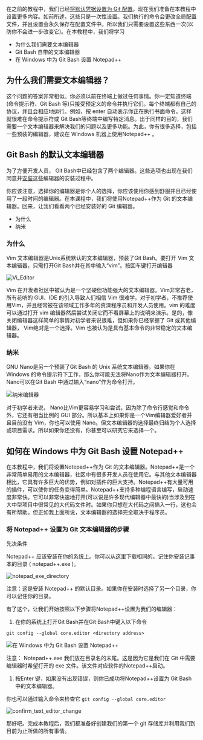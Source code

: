 在之前的教程中，我们已经[将默认凭据设置为 Git 配置](https://www.toolsqa.com/git/set-up-default-credentials-for-git-config/)。现在我们准备在本教程中设置更多内容。如前所述，这些只是一次性设置。我们执行的命令会更改全局配置文件，并且设置会永久保存在配置文件中。所以我们只需要设置这些东西一次(以防你不会进一步改变它)。在本教程中，我们将学习

-   为什么我们需要文本编辑器
-   Git Bash 自带的文本编辑器
-   在 Windows 中为 Git Bash 设置 Notepad++

## 为什么我们需要文本编辑器？

这个问题的答案非常相似。你必须以前在终端上做过任何事情。你一定知道终端(命令提示符、Git Bash 等)只接受预定义的命令并执行它们。每个终端都有自己的协议，并且会相应地运行。例如，按 enter 自动表示你正在执行书面命令。这样就很难在命令提示符或 Git Bash等终端中编写特定消息。出于同样的目的，我们需要一个文本编辑器来解决我们的问题以及更多功能。为此，你有很多选择，包括一些预装的编辑器，建议在 Windows 机器上使用Notepad++ 。

## Git Bash 的默认文本编辑器

为了方便开发人员， Git Bash中已经包含了两个编辑器。这些选项也出现在我们同意并[安装](https://www.toolsqa.com/git/install-git-on-windows/)这些编辑器的安装过程中。

你应该注意，选择你的编辑器是你个人的选择，你应该使用你感到舒服并且已经使用了一段时间的编辑器。在本课程中，我们将使用Notepad++作为 Git 的文本编辑器。回来，让我们看看两个已经安装好的 Git 编辑器。

-   为什么
-   纳米

### 为什么

Vim 文本编辑器是Unix系统默认的文本编辑器，预装了Git Bash。要打开 Vim 文本编辑器，只需打开Git Bash并在其中输入“vim”。按回车键打开编辑器

![Vi_Editor](https://www.toolsqa.com/gallery/Git/1.Vi_Editor.png)

Vim 在开发者社区中被认为是一个坚硬但功能强大的文本编辑器。Vim非常古老，所有花哨的 GUI、IDE 的引入导致人们相信 Vim 很难学。对于初学者，不推荐使用Vim，并且经常被在该领域工作多年的资深程序员和开发人员使用。vim 的难度可以通过打开 vim 编辑器然后尝试关闭它而不看屏幕上的说明来演示。是的，像关闭编辑器这样简单的事情对初学者来说很难，但如果你已经掌握了 Git 或其他编辑器， Vim绝对是一个选择。Vim 也被认为是具有基本命令的非常稳定的文本编辑器。

### 纳米

GNU Nano是另一个预装了Git Bash 的 Unix 系统文本编辑器。如果你在 Windows 的命令提示符下工作，那么你可能无法将Nano作为文本编辑器打开。Nano可以在Git Bash 中通过输入“nano”作为命令打开。

![纳米编辑器](https://www.toolsqa.com/gallery/Git/2.nano_editor.png)

对于初学者来说， Nano比Vim更容易学习和尝试，因为除了命令行感觉和命令外，它还有相当比例的 GUI 部分。所以基本上如果你是一个Vim编辑器爱好者并且目前没有 Vim，你也可以使用 Nano。但文本编辑器的选择最终归结为个人选择或项目需求。所以如果你还没有，你甚至可以研究它来选择一个。

## 如何在 Windows 中为 Git Bash 设置 Notepad++

在本教程中，我们将设置Notepad++作为 Git 的文本编辑器。Notepad++是一个非常简单易用的文本编辑器，社区中有很多开发人员在使用它。与其他文本编辑器相比，它具有许多巨大的优势，例如对插件的巨大支持。Notepad++有大量可用的插件，可以使你的任务变得简单。Notepad++支持多种编程语言编写，启动速度非常快。它可以非常快速地打开(可以说是许多现代编辑器中最快的)当涉及到在大中型项目中很常见的大代码文件时。如果你只想在大代码之间插入一行，这也会有所帮助。但正如我上面所说，文本编辑器的选择完全取决于程序员。

### 将 Notepad++ 设置为 Git 文本编辑器的步骤

先决条件

Notepad++ 应该安装在你的系统上。你可以从[这里](https://notepad-plus-plus.org/download/v7.6.3.html)下载相同的。记住你安装记事本的目录 ( notepad++.exe )。

![notepad_exe_directory](https://www.toolsqa.com/gallery/Git/3.notepad_exe_directory.png)

注意：这是安装 Notepad++ 的默认目录。如果你在安装时选择了另一个目录，你可以记住你的目录。

有了这个，让我们开始按照以下步骤将Notepad++设置为我们的编辑器：

1.  在你的系统上打开Git Bash并在Git Bash中键入以下命令

`git config --global core.editor <directory address>`

![在 Windows 中为 Git Bash 设置 Notepad++](https://www.toolsqa.com/gallery/Git/4.Set%20Up%20Notepad++%20for%20Git%20Bash%20in%20Windows.png)

注意： Notepad++.exe 我们放在目录名的末尾。这是因为它是我们在 Git 中需要编辑器时希望打开的 exe 文件。该文件对应软件的Notepad++启动。

1.  按Enter 键，如果没有出现错误，则你已成功将Notepad++设置为 Git Bash 中的文本编辑器。

你也可以通过输入命令来检查它 `git config --global core.editor`

![confirm_text_editor_change](https://www.toolsqa.com/gallery/Git/5.confirm_text_editor_change.png)

那好吧。完成本教程后，我们都准备好创建我们的第一个 git 存储库并利用我们到目前为止所做的所有事情。
